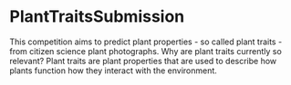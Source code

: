 # PlantTraitsSubmission
This competition aims to predict plant properties - so called plant traits - from citizen science plant photographs. Why are plant traits currently so relevant? Plant traits are plant properties that are used to describe how plants function how they interact with the environment.
